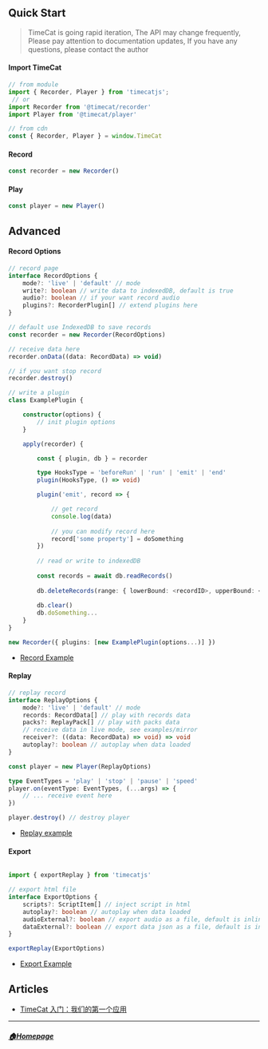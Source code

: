 ## Quick Start

> TimeCat is going rapid iteration, The API may change frequently, Please pay attention to documentation updates, If you have any questions, please contact the author

#### Import TimeCat
```ts
// from module
import { Recorder, Player } from 'timecatjs';
 // or
import Recorder from '@timecat/recorder'
import Player from '@timecat/player'

// from cdn
const { Recorder, Player } = window.TimeCat
```

#### Record

```ts
const recorder = new Recorder()
```
#### Play

```ts
const player = new Player()
```

## Advanced

#### Record Options
```ts
// record page
interface RecordOptions {
    mode?: 'live' | 'default' // mode
    write?: boolean // write data to indexedDB, default is true
    audio?: boolean // if your want record audio
    plugins?: RecorderPlugin[] // extend plugins here
}

// default use IndexedDB to save records
const recorder = new Recorder(RecordOptions)

// receive data here
recorder.onData((data: RecordData) => void)

// if you want stop record
recorder.destroy()

// write a plugin 
class ExamplePlugin {

    constructor(options) {
        // init plugin options
    }

    apply(recorder) {

        const { plugin, db } = recorder

        type HooksType = 'beforeRun' | 'run' | 'emit' | 'end'
        plugin(HooksType, () => void)

        plugin('emit', record => {

            // get record
            console.log(data)
            
            // you can modify record here
            record['some property'] = doSomething
        })
        
        // read or write to indexedDB
       
        const records = await db.readRecords()
        
        db.deleteRecords(range: { lowerBound: <recordID>, upperBound: <recordID> })
       
        db.clear()
        db.doSomething...
    }
}

new Recorder({ plugins: [new ExamplePlugin(options...)] })

```
- [Record Example](https://github.com/oct16/TimeCat/blob/master/examples/todo.html#L257-L275) 

#### Replay

```ts
// replay record
interface ReplayOptions {
    mode?: 'live' | 'default' // mode
    records: RecordData[] // play with records data
    packs?: ReplayPack[] // play with packs data
    // receive data in live mode, see examples/mirror
    receiver?: ((data: RecordData) => void) => void
    autoplay?: boolean // autoplay when data loaded
}

const player = new Player(ReplayOptions)

type EventTypes = 'play' | 'stop' | 'pause' | 'speed'
player.on(eventType: EventTypes, (...args) => {
    // ... receive event here
})

player.destroy() // destroy player

```
- [Replay example](https://github.com/oct16/TimeCat/blob/master/examples/replay.html#L1-L29)


#### Export
```ts

import { exportReplay } from 'timecatjs'

// export html file
interface ExportOptions {
    scripts?: ScriptItem[] // inject script in html
    autoplay?: boolean // autoplay when data loaded
    audioExternal?: boolean // export audio as a file, default is inline
    dataExternal?: boolean // export data json as a file, default is inline
}

exportReplay(ExportOptions)
```
- [Export Example](https://github.com/oct16/TimeCat/blob/5172352a6494c1182e83452605677796e0fe0f46/packages/player/src/keyboard.ts#L96-L154)


## Articles
 - [TimeCat 入门：我们的第一个应用](record-and-replay.md)

---
##### [🏠Homepage](../README.md) 
